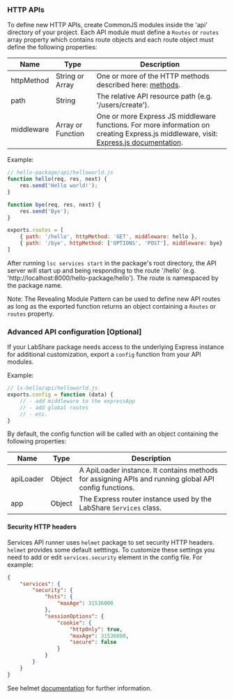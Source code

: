 ### HTTP APIs

To define new HTTP APIs, create CommonJS modules inside the 'api' directory of
your project.  Each API module must define a `Routes` or `routes`
array property which contains route objects and each route object must define
the following properties:

| Name | Type | Description |
| ---- | ---- | ----------- |
| httpMethod | String or Array | One or more of the HTTP methods described here: [methods](http://expressjs.com/en/api.html#app.METHOD). |
| path | String | The relative API resource path (e.g. '/users/create'). |
| middleware | Array or Function | One or more Express JS middleware functions. For more information on creating Express.js middleware, visit: [Express.js documentation](http://expressjs.com/guide/using-middleware.html).  |

Example:

```javascript
// hello-package/api/helloworld.js
function hello(req, res, next) {
    res.send('Hello world!');
}

function bye(req, res, next) {
    res.send('Bye');
}

exports.routes = [
    { path: '/hello', httpMethod: 'GET', middleware: hello },
    { path: '/bye', httpMethod: ['OPTIONS', 'POST'], middleware: bye}
]
```

After running `lsc services start` in the package's root directory, the API server will start up and being responding to the route '/hello' (e.g.
'http://localhost:8000/hello-package/hello'). The route is namespaced by the package name.

Note:
The Revealing Module Pattern can be used to define new API routes as long as the
exported function returns an object containing a `Routes` or `routes` property.

### Advanced API configuration [Optional]

If your LabShare package needs access to the underlying Express instance for
additional customization, export a `config` function from your API modules.

Example:
```javascript
// ls-hello/api/helloworld.js
exports.config = function (data) {
    // - add middleware to the expressApp
    // - add global routes
    // - etc.
}
```

By default, the config function will be called with an object containing the following properties:

| Name | Type | Description |
| ---- | ---- | ----------- |
| apiLoader | Object | A ApiLoader instance. It contains methods for assigning APIs and running global API config functions. |
| app | Object | The Express router instance used by the LabShare `Services` class. |


#### Security HTTP headers 
Services API runner uses `helmet` package to set security HTTP headers. `helmet` provides some default setttings. To customize these settings you need to add or edit `services.security` element in the config file. For example: 

```json
{
 	"services": {
		"security": {
			"hsts": {
				"maxAge": 31536000
			},
			"sessionOptions": {
				"cookie": {
					"httpOnly": true,
					"maxAge": 31536000,
					"secure": false
				}
			}
		}
	}
}
```

See helmet [documentation](https://helmetjs.github.io/docs/) for further information. 


